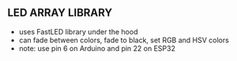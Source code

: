 LED ARRAY LIBRARY
-----------------
- uses FastLED library under the hood
- can fade between colors, fade to black, set RGB and HSV colors
- note: use pin 6 on Arduino and pin 22 on ESP32
